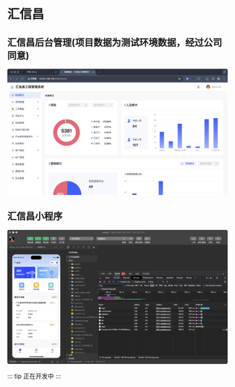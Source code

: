 # 汇信昌

## 汇信昌后台管理(项目数据为测试环境数据，经过公司同意)

![汇信昌后台管理](/hxc/home.jpg)

## 汇信昌小程序

![汇信昌小程序](/hxc/applet.jpg)

::: tip
正在开发中
:::
